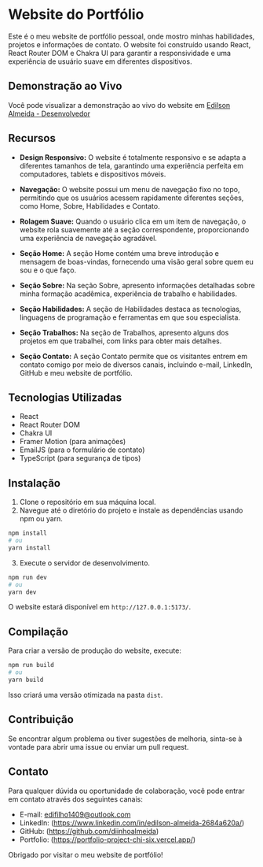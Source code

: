 # Website do Portfólio

Este é o meu website de portfólio pessoal, onde mostro minhas habilidades, projetos e informações de contato. O website foi construído usando React, React Router DOM e Chakra UI para garantir a responsividade e uma experiência de usuário suave em diferentes dispositivos.

## Demonstração ao Vivo

Você pode visualizar a demonstração ao vivo do website em [Edilson Almeida - Desenvolvedor](https://portfolio-project-chi-six.vercel.app/)

## Recursos

- **Design Responsivo:** O website é totalmente responsivo e se adapta a diferentes tamanhos de tela, garantindo uma experiência perfeita em computadores, tablets e dispositivos móveis.

- **Navegação:** O website possui um menu de navegação fixo no topo, permitindo que os usuários acessem rapidamente diferentes seções, como Home, Sobre, Habilidades e Contato.

- **Rolagem Suave:** Quando o usuário clica em um item de navegação, o website rola suavemente até a seção correspondente, proporcionando uma experiência de navegação agradável.

- **Seção Home:** A seção Home contém uma breve introdução e mensagem de boas-vindas, fornecendo uma visão geral sobre quem eu sou e o que faço.

- **Seção Sobre:** Na seção Sobre, apresento informações detalhadas sobre minha formação acadêmica, experiência de trabalho e habilidades.

- **Seção Habilidades:** A seção de Habilidades destaca as tecnologias, linguagens de programação e ferramentas em que sou especialista.

- **Seção Trabalhos:** Na seção de Trabalhos, apresento alguns dos projetos em que trabalhei, com links para obter mais detalhes.

- **Seção Contato:** A seção Contato permite que os visitantes entrem em contato comigo por meio de diversos canais, incluindo e-mail, LinkedIn, GitHub e meu website de portfólio.

## Tecnologias Utilizadas

- React
- React Router DOM
- Chakra UI
- Framer Motion (para animações)
- EmailJS (para o formulário de contato)
- TypeScript (para segurança de tipos)

## Instalação

1. Clone o repositório em sua máquina local.
2. Navegue até o diretório do projeto e instale as dependências usando npm ou yarn.

```bash
npm install
# ou
yarn install
```

3. Execute o servidor de desenvolvimento.

```bash
npm run dev
# ou
yarn dev
```

O website estará disponível em `http://127.0.0.1:5173/`.

## Compilação

Para criar a versão de produção do website, execute:

```bash
npm run build
# ou
yarn build
```

Isso criará uma versão otimizada na pasta `dist`.

## Contribuição

Se encontrar algum problema ou tiver sugestões de melhoria, sinta-se à vontade para abrir uma issue ou enviar um pull request.

## Contato

Para qualquer dúvida ou oportunidade de colaboração, você pode entrar em contato através dos seguintes canais:

- E-mail: edifilho1409@outlook.com
- LinkedIn: (https://www.linkedin.com/in/edilson-almeida-2684a620a/)
- GitHub: (https://github.com/diinhoalmeida)
- Portfolio: (https://portfolio-project-chi-six.vercel.app/)

Obrigado por visitar o meu website de portfólio!
